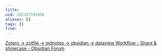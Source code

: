 ```yaml
---
title: 
uid: 202107191056
aliases: []
tags: []
from: 
---
```

[Zotero -> zotfile -> mdnotes -> obsidian -> dataview Workflow - Share & showcase - Obsidian Forum](https://forum.obsidian.md/t/zotero-zotfile-mdnotes-obsidian-dataview-workflow/15536)